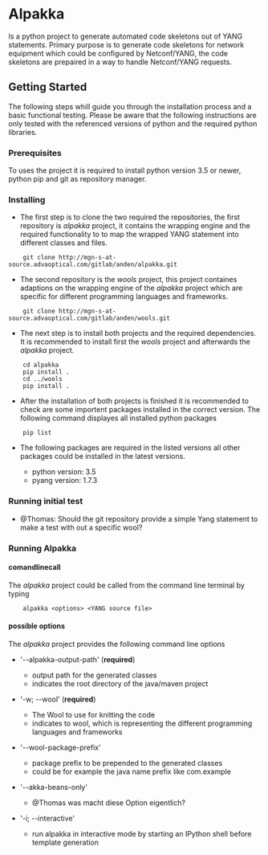 # Alpakka

Is a python project to generate automated code skeletons out of YANG statements. Primary purpose is to generate code skeletons for network equipment which could be configured by Netconf/YANG, the code skeletons are prepaired in a way to handle Netconf/YANG requests.

## Getting Started

The following steps whill guide you through the installation process and a basic functional testing. Please be aware that the following instructions are only tested with the referenced versions of python and the required python libraries.

### Prerequisites

To uses the project it is required to install python version 3.5 or newer, python pip and git as repository manager.

### Installing

* The first step is to clone the two required the repositories, the first repository is *alpakka* project, it contains the wrapping engine and the required functionality to to map the wrapped YANG statement into different classes and files.

```
	git clone http://mgn-s-at-source.advaoptical.com/gitlab/anden/alpakka.git
```

* The second repository is the *wools* project, this project containes adaptions on the wrapping engine of the *alpakka* project which are specific for different programming languages and frameworks.

```
	git clone http://mgn-s-at-source.advaoptical.com/gitlab/anden/wools.git
```

* The next step is to install both projects and the required dependencies. It is recommended to install first the *wools* project and afterwards the *alpakka* project.

```
	cd alpakka
	pip install .
	cd ../wools
	pip install .
```

* After the installation of both projects is finished it is recommended to check are some importent packages installed in the correct version. The following command displayes all installed python packages

```
	pip list
```	

* The following packages are required in the listed versions all other packages could be installed in the latest versions.

	* python version: 3.5
	* pyang  version: 1.7.3
	
### Running initial test

* @Thomas: Should the git repository provide a simple Yang statement to make a test with out a specific wool?

### Running Alpakka

#### comandlinecall

The *alpakka* project could be called from the command line terminal by typing
```
	alpakka <options> <YANG source file>
```
#### possible options

The *alpakka* project provides the following command line options

* '--alpakka-output-path' (**required**)
	- output path for the generated classes
	- indicates the root directory of the java/maven project
	
* '-w; --wool' (**required**)
	- The Wool to use for knitting the code
	- indicates to wool, which is representing the different programming languages and frameworks
	
* '--wool-package-prefix'
	- package prefix to be prepended to the generated classes
	- could be for example the java name prefix like com.example
	
* '--akka-beans-only'
	- @Thomas was macht diese Option eigentlich?
	
* '-i; --interactive'
	- run alpakka in interactive mode by starting an IPython shell before template generation

